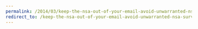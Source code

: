 ```yaml
---
permalink: /2014/03/keep-the-nsa-out-of-your-email-avoid-unwarranted-nsa-surveillance/
redirect_to: /keep-the-nsa-out-of-your-email-avoid-unwarranted-nsa-surveillance/
---
```

